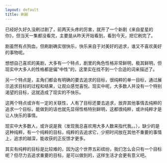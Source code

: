 ```yaml
---
layout: default
title: 刷剧
---
```


已经好久好久没刷过剧了，前两天头疼的厉害，就开了一个新剧《来自星星的你》，但当天一集都没看完，主要是从昨天开始看到，看到今天，把它刷完了。

剧虽然有点狗血，但刷剧确实很快乐，快乐来自于对美好的追求，谁又不喜欢美好的事物呢。

想想自己喜欢的美剧，大多有一个特点，剧里的角色性格非常鲜明，极其鲜明，但现实中大多人的性格都是偏"中性"的，这里实在找不到一个合适的词来描述了。

另一个特点是，主角们都会有明确的要去追求的目标，很纯粹的单一目标，通过展示追求目标的过程和结果，让观众感觉喜悦。现实中呢，大多数人并没有一个特别渴望的目标，这就造成了现实的不快乐。

这两个特点或许有一定的关联性，人有了目标还要去追求，放弃其他事情去纯粹的追求一个目标，能做到的话也就先显得性格特别鲜明，这都很纯粹，或许纯粹才是让人快乐的事情。

现实中大多数人，或许说是我（发现我总喜欢用大多人数来指代我。。），缺少的是这种纯粹，有一个纯粹的目标，纯粹的去追求它，少把时间放在其他不重要的事情上，追求的越深，能收获的正反馈才更多。

其实有纯粹的目标是比较难的，因为这个世界五彩缤纷，我们怎么会只有一个目标呢？但尽力去追求重要的目标，是可以做到的，这样生活才会更有意义吧。
